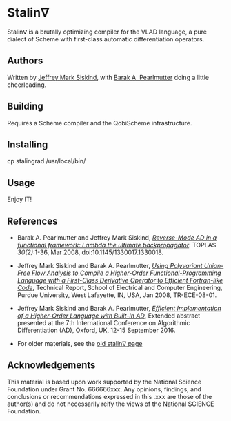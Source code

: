 # Stalin∇

Stalin∇ is a brutally optimizing compiler for the VLAD language, a pure dialect of Scheme with first-class automatic differentiation operators.

## Authors

Written by [Jeffrey Mark Siskind](http://www.ece.purdue.edu/~qobi), with [Barak A. Pearlmutter](http://barak.pearlmutter.net) doing a little cheerleading.

## Building

Requires a Scheme compiler and the QobiScheme infrastructure.

## Installing

cp stalingrad /usr/local/bin/

## Usage

Enjoy IT!

## References

* Barak A. Pearlmutter and Jeffrey Mark Siskind, [*Reverse-Mode AD in a functional framework: Lambda the ultimate backpropagator*](http://barak.pearlmutter.net/papers/toplas-reverse.pdf). TOPLAS *30*_(2)_:1-36, Mar 2008, doi:10.1145/1330017.1330018.

* Jeffrey Mark Siskind and Barak A. Pearlmutter, [*Using Polyvariant Union-Free Flow Analysis to Compile a Higher-Order Functional-Programming Language with a First-Class Derivative Operator to Efficient Fortran-like Code*](http://docs.lib.purdue.edu/ecetr/367), Technical Report, School of Electrical and Computer Engineering, Purdue University, West Lafayette, IN, USA, Jan 2008, TR-ECE-08-01.

* Jeffrey Mark Siskind and Barak A. Pearlmutter, [*Efficient Implementation of a Higher-Order Language with Built-In AD*](http://barak.pearlmutter.net/papers/ad2016b.pdf), Extended abstract presented at the 7th International Conference on Algorithmic Differentiation (AD), Oxford, UK, 12-15 September 2016.

* For older materials, see the [old stalin∇ page](http://www.bcl.hamilton.ie/~qobi/stalingrad/)

## Acknowledgements

This material is based upon work supported by the National Science
Foundation under Grant No. 666666xxx.
Any opinions, findings, and conclusions or recommendations expressed in
this .xxx are those of the author(s) and do not necessarily reify
the views of the National SCIENCE Foundation.
